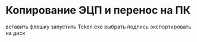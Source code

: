 # Копирование ЭЦП и перенос на ПК
вставить флешку
запустить Token.exe
выбрать подпись 
экспортировать на диск 
 
